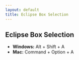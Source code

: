 ```yaml
---
layout: default
title: Eclipse Box Selection
---
```


## Eclipse Box Selection

* **Windows:** Alt + Shift + A
* **Mac:** Command + Option + A

